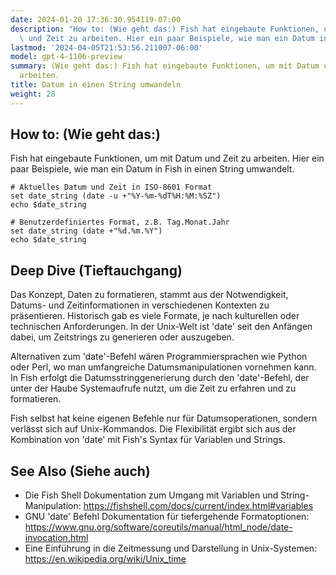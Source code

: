 ```yaml
---
date: 2024-01-20 17:36:30.954119-07:00
description: "How to: (Wie geht das:) Fish hat eingebaute Funktionen, um mit Datum\
  \ und Zeit zu arbeiten. Hier ein paar Beispiele, wie man ein Datum in Fish in einen\u2026"
lastmod: '2024-04-05T21:53:56.211007-06:00'
model: gpt-4-1106-preview
summary: (Wie geht das:) Fish hat eingebaute Funktionen, um mit Datum und Zeit zu
  arbeiten.
title: Datum in einen String umwandeln
weight: 28
---
```


## How to: (Wie geht das:)
Fish hat eingebaute Funktionen, um mit Datum und Zeit zu arbeiten. Hier ein paar Beispiele, wie man ein Datum in Fish in einen String umwandelt.

```Fish Shell
# Aktuelles Datum und Zeit in ISO-8601 Format
set date_string (date -u +"%Y-%m-%dT%H:%M:%SZ")
echo $date_string
```

```Fish Shell
# Benutzerdefiniertes Format, z.B. Tag.Monat.Jahr
set date_string (date +"%d.%m.%Y")
echo $date_string
```

## Deep Dive (Tieftauchgang)
Das Konzept, Daten zu formatieren, stammt aus der Notwendigkeit, Datums- und Zeitinformationen in verschiedenen Kontexten zu präsentieren. Historisch gab es viele Formate, je nach kulturellen oder technischen Anforderungen. In der Unix-Welt ist 'date' seit den Anfängen dabei, um Zeitstrings zu generieren oder auszugeben. 

Alternativen zum 'date'-Befehl wären Programmiersprachen wie Python oder Perl, wo man umfangreiche Datumsmanipulationen vornehmen kann. In Fish erfolgt die Datumsstringgenerierung durch den 'date'-Befehl, der unter der Haube Systemaufrufe nutzt, um die Zeit zu erfahren und zu formatieren.

Fish selbst hat keine eigenen Befehle nur für Datumsoperationen, sondern verlässt sich auf Unix-Kommandos. Die Flexibilität ergibt sich aus der Kombination von 'date' mit Fish's Syntax für Variablen und Strings.

## See Also (Siehe auch)
- Die Fish Shell Dokumentation zum Umgang mit Variablen und String-Manipulation: https://fishshell.com/docs/current/index.html#variables
- GNU 'date' Befehl Dokumentation für tiefergehende Formatoptionen: https://www.gnu.org/software/coreutils/manual/html_node/date-invocation.html
- Eine Einführung in die Zeitmessung und Darstellung in Unix-Systemen: https://en.wikipedia.org/wiki/Unix_time
